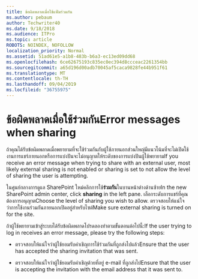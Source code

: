 ```yaml
---
title: ข้อผิดพลาดเมื่อใช้แฟ้มร่วมกัน
ms.author: pebaum
author: Techwriter40
ms.date: 9/18/2018
ms.audience: ITPro
ms.topic: article
ROBOTS: NOINDEX, NOFOLLOW
localization_priority: Normal
ms.assetid: 51ad61e5-a1b8-483b-b6a3-ec13ed09dd68
ms.openlocfilehash: 6ce62675193c835ec0ec394d8ccceac2261354bb
ms.sourcegitcommit: a65d196d00adb70045af5caca9828fe44b951f61
ms.translationtype: MT
ms.contentlocale: th-TH
ms.lasthandoff: 09/04/2019
ms.locfileid: "36755975"
---
```

# <a name="error-messages-when-sharing"></a><span data-ttu-id="3a356-102">ข้อผิดพลาดเมื่อใช้ร่วมกัน</span><span class="sxs-lookup"><span data-stu-id="3a356-102">Error messages when sharing</span></span>

<span data-ttu-id="3a356-103">ถ้าคุณได้รับข้อผิดพลาดเมื่อพยายามที่จะใช้ร่วมกันกับผู้ใช้ภายนอกส่วนใหญ่มีแนวโน้มที่จะไม่เปิดใช้งานการแชร์ภายนอกหรือการแบ่งปันจะไม่อนุญาตให้ระดับของการแบ่งปันผู้ใช้พยายาม</span><span class="sxs-lookup"><span data-stu-id="3a356-103">If you receive an error message when trying to share with an external user, most likely external sharing is not enabled or sharing is set to not allow the level of sharing the user is attempting.</span></span>
  
<span data-ttu-id="3a356-104">ในศูนย์กลางการดูแล SharePoint ใหม่คลิกการใช้**ร่วมกัน**ในบานหน้าต่างด้านซ้าย</span><span class="sxs-lookup"><span data-stu-id="3a356-104">In the  new SharePoint admin center, click **sharing** in the left pane.</span></span> <span data-ttu-id="3a356-105">เลือกระดับการแชร์ที่คุณต้องการอนุญาต</span><span class="sxs-lookup"><span data-stu-id="3a356-105">Choose the level of sharing you wish to allow.</span></span> <span data-ttu-id="3a356-106">ตรวจสอบให้แน่ใจว่าการใช้งานร่วมกันภายนอกเปิดอยู่สำหรับไซต์</span><span class="sxs-lookup"><span data-stu-id="3a356-106">Make sure external sharing is turned on for the site.</span></span> 
  
<span data-ttu-id="3a356-107">ถ้าผู้ใช้พยายามเข้าสู่ระบบได้รับข้อผิดพลาดโปรดลองทำตามขั้นตอนต่อไปนี้:</span><span class="sxs-lookup"><span data-stu-id="3a356-107">If the user trying to log in receives an error message, please try the following steps:</span></span>
  
- <span data-ttu-id="3a356-108">ตรวจสอบให้แน่ใจว่าผู้ใช้ยอมรับคำเชิญการใช้ร่วมกันที่ถูกส่งไปแล้ว</span><span class="sxs-lookup"><span data-stu-id="3a356-108">Ensure that the user has accepted the sharing invitation that was sent.</span></span>
    
- <span data-ttu-id="3a356-109">ตรวจสอบให้แน่ใจว่าผู้ใช้ยอมรับคำเชิญด้วยที่อยู่ e-mail ที่ถูกส่งไป</span><span class="sxs-lookup"><span data-stu-id="3a356-109">Ensure that the user is accepting the invitation with the email address that it was sent to.</span></span>
    

